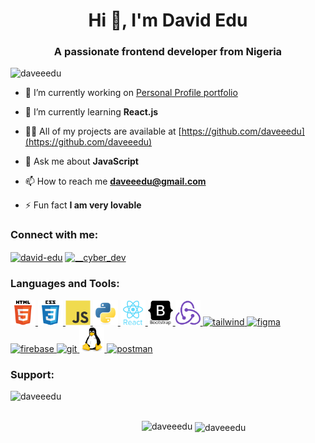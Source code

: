 <!-- ### Hi there 👋 -->


<!-- **daveeedu/daveeedu** is a ✨ _special_ ✨ repository because its `README.md` (this file) appears on your GitHub profile. -->

<h1 align="center">Hi 👋, I'm David Edu</h1>
<h3 align="center">A passionate frontend developer from Nigeria</h3>

<p align="left"> <img src="https://komarev.com/ghpvc/?username=daveeedu&label=Profile%20views&color=0e75b6&style=flat" alt="daveeedu" /> </p>

- 🔭 I’m currently working on [Personal Profile portfolio](https://github.com/daveeedu/Kunle_Lawal)

- 🌱 I’m currently learning **React.js**

- 👨‍💻 All of my projects are available at [https://github.com/daveeedu](https://github.com/daveeedu)

- 💬 Ask me about **JavaScript**

- 📫 How to reach me **daveeedu@gmail.com**

- ⚡ Fun fact **I am very lovable**

<h3 align="left">Connect with me:</h3>
<p align="left">
<a href="https://linkedin.com/in/david-edu" target="blank"><img align="center" src="https://raw.githubusercontent.com/rahuldkjain/github-profile-readme-generator/master/src/images/icons/Social/linked-in-alt.svg" alt="david-edu" height="30" width="40" /></a>
  <a href="https://instagram.com/dave__trends" target="blank"><img align="center" src="https://raw.githubusercontent.com/rahuldkjain/github-profile-readme-generator/master/src/images/icons/Social/instagram.svg" alt="__cyber_dev" height="30" width="40" /></a>
</p>

<h3 align="left">Languages and Tools:</h3>
<p align="left"> <a href="https://www.w3.org/html/" target="_blank" rel="noreferrer"> <img src="https://raw.githubusercontent.com/devicons/devicon/master/icons/html5/html5-original-wordmark.svg" alt="html5" width="40" height="40"/> </a> <a href="https://www.w3schools.com/css/" target="_blank" rel="noreferrer"> <img src="https://raw.githubusercontent.com/devicons/devicon/master/icons/css3/css3-original-wordmark.svg" alt="css3" width="40" height="40"/> </a> <a href="https://developer.mozilla.org/en-US/docs/Web/JavaScript" target="_blank" rel="noreferrer"> <img src="https://raw.githubusercontent.com/devicons/devicon/master/icons/javascript/javascript-original.svg" alt="javascript" width="40" height="40"/> </a> <a href="https://www.python.org" target="_blank" rel="noreferrer"> <img src="https://raw.githubusercontent.com/devicons/devicon/master/icons/python/python-original.svg" alt="python" width="40" height="40"/> </a> <a href="https://reactjs.org/" target="_blank" rel="noreferrer"> <img src="https://raw.githubusercontent.com/devicons/devicon/master/icons/react/react-original-wordmark.svg" alt="react" width="40" height="40"/> </a> <a href="https://getbootstrap.com" target="_blank" rel="noreferrer"> <img src="https://raw.githubusercontent.com/devicons/devicon/master/icons/bootstrap/bootstrap-plain-wordmark.svg" alt="bootstrap" width="40" height="40"/> </a> <a href="https://redux.js.org" target="_blank" rel="noreferrer"> <img src="https://raw.githubusercontent.com/devicons/devicon/master/icons/redux/redux-original.svg" alt="redux" width="40" height="40"/> </a> <a href="https://tailwindcss.com/" target="_blank" rel="noreferrer"> <img src="https://www.vectorlogo.zone/logos/tailwindcss/tailwindcss-icon.svg" alt="tailwind" width="40" height="40"/> </a> <a href="https://www.figma.com/" target="_blank" rel="noreferrer"> <img src="https://www.vectorlogo.zone/logos/figma/figma-icon.svg" alt="figma" width="40" height="40"/> </a> <a href="https://firebase.google.com/" target="_blank" rel="noreferrer"> <img src="https://www.vectorlogo.zone/logos/firebase/firebase-icon.svg" alt="firebase" width="40" height="40"/> </a> <a href="https://git-scm.com/" target="_blank" rel="noreferrer"> <img src="https://www.vectorlogo.zone/logos/git-scm/git-scm-icon.svg" alt="git" width="40" height="40"/> </a> <a href="https://www.linux.org/" target="_blank" rel="noreferrer"> <img src="https://raw.githubusercontent.com/devicons/devicon/master/icons/linux/linux-original.svg" alt="linux" width="40" height="40"/> </a> <a href="https://postman.com" target="_blank" rel="noreferrer"> <img src="https://www.vectorlogo.zone/logos/getpostman/getpostman-icon.svg" alt="postman" width="40" height="40"/> </a> </p>

<h3 align="left">Support:</h3>
<p><a href="https://www.buymeacoffee.com/daveeedu"> <img align="left" src="https://cdn.buymeacoffee.com/buttons/v2/default-yellow.png" height="50" width="210" alt="daveeedu" /></a></p><br><br>

<p><img align="left" src="https://github-readme-stats.vercel.app/api/top-langs?username=daveeedu&show_icons=true&locale=en&layout=compact" alt="daveeedu" /></p>

<p>&nbsp;<img align="center" src="https://github-readme-stats.vercel.app/api?username=daveeedu&show_icons=true&locale=en" alt="daveeedu" /></p>

